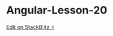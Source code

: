 # Angular-Lesson-20

[Edit on StackBlitz ⚡️](https://stackblitz.com/edit/stackblitz-starters-4gkn12)
